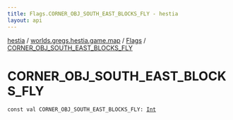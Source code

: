 ```yaml
---
title: Flags.CORNER_OBJ_SOUTH_EAST_BLOCKS_FLY - hestia
layout: api
---
```


<div class='api-docs-breadcrumbs'><a href="../../index.html">hestia</a> / <a href="../index.html">worlds.gregs.hestia.game.map</a> / <a href="index.html">Flags</a> / <a href="./-c-o-r-n-e-r_-o-b-j_-s-o-u-t-h_-e-a-s-t_-b-l-o-c-k-s_-f-l-y.html">CORNER_OBJ_SOUTH_EAST_BLOCKS_FLY</a></div>

# CORNER_OBJ_SOUTH_EAST_BLOCKS_FLY

<div class="signature"><code><span class="keyword">const</span> <span class="keyword">val </span><span class="identifier">CORNER_OBJ_SOUTH_EAST_BLOCKS_FLY</span><span class="symbol">: </span><a href="https://kotlinlang.org/api/latest/jvm/stdlib/kotlin/-int/index.html"><span class="identifier">Int</span></a></code></div>
